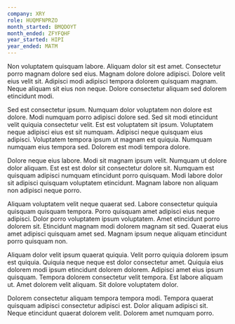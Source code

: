 ```yaml
---
company: XRY
role: HUQMFNPRZO
month_started: BMQDOYT
month_ended: ZFYFQHF
year_started: HIPI
year_ended: MATM
---
```


Non voluptatem quisquam labore. Aliquam dolor sit est amet. Consectetur porro magnam dolore sed eius. Magnam dolore dolore adipisci. Dolore velit eius velit sit. Adipisci modi adipisci tempora dolorem quisquam magnam. Neque aliquam sit eius non neque. Dolore consectetur aliquam sed dolorem etincidunt modi.

Sed est consectetur ipsum. Numquam dolor voluptatem non dolore est dolore. Modi numquam porro adipisci dolore sed. Sed sit modi etincidunt velit quiquia consectetur velit. Est est voluptatem sit ipsum. Voluptatem neque adipisci eius est sit numquam. Adipisci neque quisquam eius adipisci. Voluptatem tempora ipsum ut magnam est quiquia. Numquam numquam eius tempora sed. Dolorem est modi tempora dolore.

Dolore neque eius labore. Modi sit magnam ipsum velit. Numquam ut dolore dolor aliquam. Est est est dolor sit consectetur dolore sit. Numquam est quisquam adipisci numquam etincidunt porro quisquam. Modi labore dolor sit adipisci quisquam voluptatem etincidunt. Magnam labore non aliquam non adipisci neque porro.

Aliquam voluptatem velit neque quaerat sed. Labore consectetur quiquia quisquam quisquam tempora. Porro quisquam amet adipisci eius neque adipisci. Dolor porro voluptatem ipsum voluptatem. Amet etincidunt porro dolorem sit. Etincidunt magnam modi dolorem magnam sit sed. Quaerat eius amet adipisci quisquam amet sed. Magnam ipsum neque aliquam etincidunt porro quisquam non.

Aliquam dolor velit ipsum quaerat quiquia. Velit porro quiquia dolorem ipsum est quiquia. Quiquia neque neque est dolor consectetur amet. Quiquia eius dolorem modi ipsum etincidunt dolorem dolorem. Adipisci amet eius ipsum quisquam. Tempora dolorem consectetur velit tempora. Est labore aliquam ut. Amet dolorem velit aliquam. Sit dolore voluptatem dolor.

Dolorem consectetur aliquam tempora tempora modi. Tempora quaerat quisquam adipisci consectetur adipisci est. Dolor aliquam adipisci sit. Neque etincidunt quaerat dolorem velit. Dolorem amet numquam porro.
    